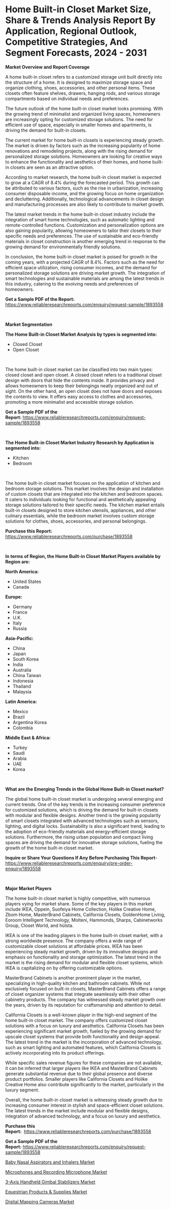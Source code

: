 <p><h1>Home Built-in Closet Market Size, Share & Trends Analysis Report By Application, Regional Outlook, Competitive Strategies, And Segment Forecasts, 2024 - 2031</h1></p><p><strong>Market Overview and Report Coverage</strong></p>
<p><p>A home built-in closet refers to a customized storage unit built directly into the structure of a home. It is designed to maximize storage space and organize clothing, shoes, accessories, and other personal items. These closets often feature shelves, drawers, hanging rods, and various storage compartments based on individual needs and preferences.</p><p>The future outlook of the home built-in closet market looks promising. With the growing trend of minimalist and organized living spaces, homeowners are increasingly opting for customized storage solutions. The need for efficient use of space, especially in smaller homes and apartments, is driving the demand for built-in closets.</p><p>The current market for home built-in closets is experiencing steady growth. The market is driven by factors such as the increasing popularity of home renovations and remodeling projects, along with the rising demand for personalized storage solutions. Homeowners are looking for creative ways to enhance the functionality and aesthetics of their homes, and home built-in closets are seen as an attractive option.</p><p>According to market research, the home built-in closet market is expected to grow at a CAGR of 8.4% during the forecasted period. This growth can be attributed to various factors, such as the rise in urbanization, increasing consumer disposable income, and the growing focus on home organization and decluttering. Additionally, technological advancements in closet design and manufacturing processes are also likely to contribute to market growth.</p><p>The latest market trends in the home built-in closet industry include the integration of smart home technologies, such as automatic lighting and remote-controlled functions. Customization and personalization options are also gaining popularity, allowing homeowners to tailor their closets to their specific needs and preferences. The use of sustainable and eco-friendly materials in closet construction is another emerging trend in response to the growing demand for environmentally friendly solutions.</p><p>In conclusion, the home built-in closet market is poised for growth in the coming years, with a projected CAGR of 8.4%. Factors such as the need for efficient space utilization, rising consumer incomes, and the demand for personalized storage solutions are driving market growth. The integration of smart technologies and sustainable materials are among the latest trends in this industry, catering to the evolving needs and preferences of homeowners.</p></p>
<p><strong>Get a Sample PDF of the Report:</strong> <a href="https://www.reliableresearchreports.com/enquiry/request-sample/1893558">https://www.reliableresearchreports.com/enquiry/request-sample/1893558</a></p>
<p>&nbsp;</p>
<p><strong>Market Segmentation</strong></p>
<p><strong>The Home Built-in Closet Market Analysis by types is segmented into:</strong></p>
<p><ul><li>Closed Closet</li><li>Open Closet</li></ul></p>
<p>&nbsp;</p>
<p><p>The home built-in closet market can be classified into two main types: closed closet and open closet. A closed closet refers to a traditional closet design with doors that hide the contents inside. It provides privacy and allows homeowners to keep their belongings neatly organized and out of sight. On the other hand, an open closet does not have doors and exposes the contents to view. It offers easy access to clothes and accessories, promoting a more minimalist and accessible storage solution.</p></p>
<p><strong>Get a Sample PDF of the Report:</strong>&nbsp;<a href="https://www.reliableresearchreports.com/enquiry/request-sample/1893558">https://www.reliableresearchreports.com/enquiry/request-sample/1893558</a></p>
<p>&nbsp;</p>
<p><strong>The Home Built-in Closet Market Industry Research by Application is segmented into:</strong></p>
<p><ul><li>Kitchen</li><li>Bedroom</li></ul></p>
<p>&nbsp;</p>
<p><p>The home built-in closet market focuses on the application of kitchen and bedroom storage solutions. This market involves the design and installation of custom closets that are integrated into the kitchen and bedroom spaces. It caters to individuals looking for functional and aesthetically appealing storage solutions tailored to their specific needs. The kitchen market entails built-in closets designed to store kitchen utensils, appliances, and other culinary essentials, while the bedroom market involves custom storage solutions for clothes, shoes, accessories, and personal belongings.</p></p>
<p><strong>Purchase this Report:</strong>&nbsp; <a href="https://www.reliableresearchreports.com/purchase/1893558">https://www.reliableresearchreports.com/purchase/1893558</a></p>
<p>&nbsp;</p>
<p><strong>In terms of Region, the Home Built-in Closet Market Players available by Region are:</strong></p>
<p>
    <p> <strong> North America: </strong>
        <ul>
            <li>United States</li>
            <li>Canada</li>
        </ul>
        </p> 
    <p> <strong> Europe: </strong>
        <ul>
            <li>Germany</li>
            <li>France</li>
            <li>U.K.</li>
            <li>Italy</li>
            <li>Russia</li>
        </ul>
        </p> 
    <p> <strong> Asia-Pacific: </strong>
        <ul>
            <li>China</li>
            <li>Japan</li>
            <li>South Korea</li>
            <li>India</li>
            <li>Australia</li>
            <li>China Taiwan</li>
            <li>Indonesia</li>
            <li>Thailand</li>
            <li>Malaysia</li>
        </ul>
        </p> 
    <p> <strong> Latin America: </strong>
        <ul>
            <li>Mexico</li>
            <li>Brazil</li>
            <li>Argentina Korea</li>
            <li>Colombia</li>
        </ul>
        </p> 
    <p> <strong> Middle East & Africa: </strong>
        <ul>
            <li>Turkey</li>
            <li>Saudi</li>
            <li>Arabia</li>
            <li>UAE</li>
            <li>Korea</li>
        </ul>
    </p>
    </p>
<p>&nbsp;</p>
<p><strong>What are the Emerging Trends in the Global Home Built-in Closet market?</strong></p>
<p><p>The global home built-in closet market is undergoing several emerging and current trends. One of the key trends is the increasing consumer preference for customized solutions, which is driving the demand for built-in closets with modular and flexible designs. Another trend is the growing popularity of smart closets integrated with advanced technologies such as sensors, lighting, and digital locks. Sustainability is also a significant trend, leading to the adoption of eco-friendly materials and energy-efficient storage solutions. Furthermore, the rising urban population and compact living spaces are driving the demand for innovative storage solutions, fueling the growth of the home built-in closet market.</p></p>
<p><strong>Inquire or Share Your Questions If Any Before Purchasing This Report</strong>- <a href="https://www.reliableresearchreports.com/enquiry/pre-order-enquiry/1893558">https://www.reliableresearchreports.com/enquiry/pre-order-enquiry/1893558</a></p>
<p>&nbsp;</p>
<p><strong>Major Market Players</strong></p>
<p><p>The home built-in closet market is highly competitive, with numerous players vying for market share. Some of the key players in this market include IKEA, Oppein, Suofeiya Home Collection, Holike Creative Home, Zbom Home, MasterBrand Cabinets, California Closets, GoldenHome Living, Eoroom Intelligent Technology, Molteni, Hammonds, Sharps, Cabinetworks Group, Closet World, and hülsta.</p><p>IKEA is one of the leading players in the home built-in closet market, with a strong worldwide presence. The company offers a wide range of customizable closet solutions at affordable prices. IKEA has been experiencing steady market growth, driven by its innovative designs and emphasis on functionality and storage optimization. The latest trend in the market is the rising demand for modular and flexible closet systems, which IKEA is capitalizing on by offering customizable options.</p><p>MasterBrand Cabinets is another prominent player in the market, specializing in high-quality kitchen and bathroom cabinets. While not exclusively focused on built-in closets, MasterBrand Cabinets offers a range of closet organizer systems that integrate seamlessly with their other cabinetry products. The company has witnessed steady market growth over the years, driven by its reputation for craftsmanship and attention to detail.</p><p>California Closets is a well-known player in the high-end segment of the home built-in closet market. The company offers customized closet solutions with a focus on luxury and aesthetics. California Closets has been experiencing significant market growth, fueled by the growing demand for upscale closet systems that provide both functionality and design appeal. The latest trend in the market is the incorporation of advanced technology, such as smart lighting and automated features, which California Closets is actively incorporating into its product offerings.</p><p>While specific sales revenue figures for these companies are not available, it can be inferred that larger players like IKEA and MasterBrand Cabinets generate substantial revenue due to their global presence and diverse product portfolios. Smaller players like California Closets and Holike Creative Home also contribute significantly to the market, particularly in the luxury segment.</p><p>Overall, the home built-in closet market is witnessing steady growth due to increasing consumer interest in stylish and space-efficient closet solutions. The latest trends in the market include modular and flexible designs, integration of advanced technology, and a focus on luxury and aesthetics.</p></p>
<p><strong>Purchase this Report:</strong>&nbsp;&nbsp;<a href="https://www.reliableresearchreports.com/purchase/1893558">https://www.reliableresearchreports.com/purchase/1893558</a></p>
<p></p>
<p><strong>Get a Sample PDF of the Report:</strong>&nbsp;<a href="https://www.reliableresearchreports.com/enquiry/request-sample/1893558">https://www.reliableresearchreports.com/enquiry/request-sample/1893558</a></p>
<p><p><a href="https://github.com/rahu1503/Market-Research-Report-List-2/blob/main/baby-nasal-aspirators-and-inhalers-market.md">Baby Nasal Aspirators and Inhalers Market</a></p><p><a href="https://github.com/ambrozg/Market-Research-Report-List-2/blob/main/microphones-and-recording-microphone-market.md">Microphones and Recording Microphone Market</a></p><p><a href="https://github.com/dzharov81/Market-Research-Report-List-2/blob/main/3-axis-handheld-gimbal-stabilizers-market.md">3-Axis Handheld Gimbal Stabilizers Market</a></p><p><a href="https://github.com/gshchiplitsov/Market-Research-Report-List-2/blob/main/equestrian-products-supplies-market.md">Equestrian Products & Supplies Market</a></p><p><a href="https://github.com/scarol104/Market-Research-Report-List-2/blob/main/digital-mapping-cameras-market.md">Digital Mapping Cameras Market</a></p></p>